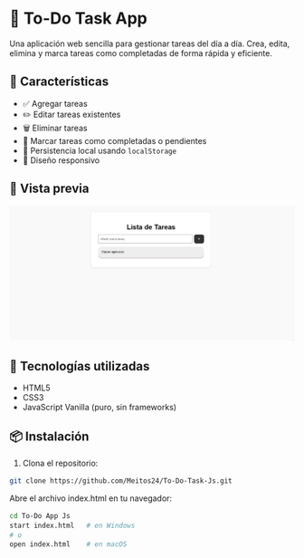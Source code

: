 # 📝 To-Do Task App

Una aplicación web sencilla para gestionar tareas del día a día. Crea, edita, elimina y marca tareas como completadas de forma rápida y eficiente.

## 🚀 Características

- ✅ Agregar tareas
- ✏️ Editar tareas existentes
- 🗑️ Eliminar tareas
- 📌 Marcar tareas como completadas o pendientes
- 💾 Persistencia local usando `localStorage`
- 📱 Diseño responsivo

## 📸 Vista previa

![Demo](./images/captura-pagina.jpeg)

## 🧰 Tecnologías utilizadas

- HTML5
- CSS3
- JavaScript Vanilla (puro, sin frameworks)

## 📦 Instalación

1. Clona el repositorio:

```bash
git clone https://github.com/Meitos24/To-Do-Task-Js.git
```
Abre el archivo index.html en tu navegador:
```bash
cd To-Do App Js
start index.html   # en Windows
# o
open index.html    # en macOS
```
